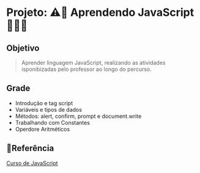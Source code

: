 # Projeto: ⚠🚧 Aprendendo JavaScript 👨‍💻📑

## Objetivo

>Aprender linguagem JavaScript, realizando as atividades isponibizadas pelo professor ao longo do percurso.

## Grade

* Introdução e tag script
* Variáveis e tipos de dados
* Métodos: alert, confirm, prompt e document.write
* Trabalhando com Constantes
* Operdore Aritméticos

## 🔗Referência

[Curso de JavaScript](https://youtube.com/playlist?list=PLucm8g_ezqNrXkDWHtgvtU9RGuauEs_xz)